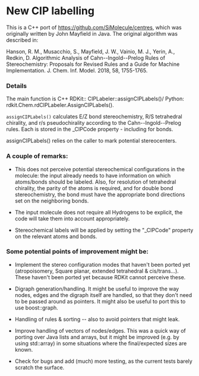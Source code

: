 # New CIP labelling

This is a C++ port of https://github.com/SiMolecule/centres, which was
originally written by John Mayfield in Java. The original algorithm was
described in:

Hanson, R. M., Musacchio, S., Mayfield, J. W., Vainio, M. J., Yerin, A.,
Redkin, D. Algorithmic Analysis of Cahn--Ingold--Prelog Rules of
Stereochemistry: Proposals for Revised Rules and a Guide for Machine
Implementation. J. Chem. Inf. Model. 2018, 58, 1755-1765.


### Details

The main function is C++ RDKit:: CIPLabeler::assignCIPLabels()/ Python:
rdkit.Chem.rdCIPLabeler.AssignCIPLabels().

`assignCIPLabels()` calculates E/Z bond stereochemistry, R/S tetrahedral
chirality, and r/s pseudochirality according to the Cahn--Ingold--Prelog rules.
Each is stored in the _CIPCode property - including for bonds.

assignCIPLabels() relies on the caller to mark potential stereocenters.


### A couple of remarks:
- This does not perceive potential stereochemical configurations in the
molecule: the input already needs to have information on which atoms/bonds
should be labeled. Also, for resolution of tetrahedral chirality, the parity
of the atoms is required, and for double bond stereochemistry, the bond must
have the appropriate bond directions set on the neighboring bonds.

- The input molecule does not require all Hydrogens to be explicit, the code
will take them into account appropriately.

- Stereochemical labels will be applied by setting the "_CIPCode" property
on the relevant atoms and bonds.

### Some potential points of improvement might be:
- Implement the stereo configuration modes that haven't been ported yet
(atropoisomery, Square planar, extended tetrahedral & cis/trans...). These
haven't been ported yet because RDKit cannot perceive these.

- Digraph generation/handling. It might be useful to improve the way nodes,
edges and the digraph itself are handled, so that they don't need to be passed
around as pointers. It might also be useful to port this to use boost::graph.

- Handling of rules & sorting -- also to avoid pointers that might leak.

- Improve handling of vectors of nodes/edges. This was a quick way of porting
over Java lists and arrays, but it might be improved (e.g. by using std::array)
in some situations where the final/expected sizes are known.

- Check for bugs and add (much) more testing, as the current tests barely
scratch the surface.

